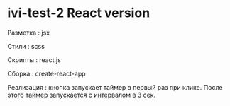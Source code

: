 # ivi-test-2 React version

Разметка : jsx

Стили : scss

Скрипты : react.js

Сборка : create-react-app

Реализация : кнопка запускает таймер в первый раз при клике. После этого таймер запускается с интервалом в 3 сек. 